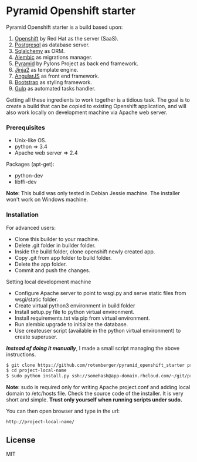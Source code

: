 # Pyramid Openshift starter
Pyramid Openshift starter is a build based upon:

1. [Openshift] by Red Hat as the server (SaaS).
2. [Postgresql] as database server.
3. [Sqlalchemy] as ORM.
4. [Alembic] as migrations manager.
5. [Pyramid] by Pylons Project as back end framework.
6. [Jinja2] as template engine.
7. [AngularJS] as front end framework.
8. [Bootstrap] as styling framework.
9. [Gulp] as automated tasks handler.

Getting all these ingredients to work together is a tidious task.
The goal is to create a build that can be copied to existing Openshift application, and will also work locally on development machine via Apache web server.

### Prerequisites
* Unix-like OS.
* python => 3.4
* Apache web server => 2.4

Packages (apt-get):
* python-dev
* libffi-dev

**Note**: This build was only tested in Debian Jessie machine. The installer won't work on Windows machine.


### Installation
For advanced users:

* Clone this builder to your machine.
* Delete .git folder in builder folder.
* Inside the build folder, clone openshift newly created app.
* Copy .git from app folder to build folder.
* Delete the app folder.
* Commit and push the changes.

Setting local development machine
* Configure Apache server to point to wsgi.py and serve static files from wsgi/static folder.
* Create virtual python3 environment in build folder
* Install setup.py file to python virtual environment.
* Install requirements.txt via pip from virtual environment.
* Run alembic upgrade to initialize the database.
* Use createuser script (available in the python virtual environment) to create superuser.

***Instead of doing it manually***, I made a small script managing the above instructions.

```sh
$ git clone https://github.com/rotemberger/pyramid_openshift_starter project-local-name
$ cd project-local-name
$ sudo python install.py ssh://somehash@app-domain.rhcloud.com/~/git/project.git/
```
**Note**: sudo is required only for writing Apache project.conf and adding local domain to /etc/hosts file. Check the source code of the installer. It is very short and simple.
**Trust only yourself when running scripts under sudo.**

You can then open browser and type in the url:
```code
http://project-local-name/
```

License
----
MIT

[AngularJS]:http://angularjs.org
[Gulp]:http://gulpjs.com
[Openshift]:https://www.openshift.com
[Pyramid]:http://www.pylonsproject.org
[Postgresql]:http://www.postgresql.org
[Bootstrap]:http://getbootstrap.com/css
[Sqlalchemy]:http://www.sqlalchemy.org
[Alembic]:https://code.google.com/p/alembic/
[Jinja2]:http://jinja.pocoo.org/